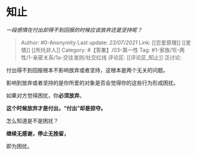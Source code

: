 # 知止
*一段感情在付出却得不到回报的时候应该放弃还是坚持呢？*

> Author: #0-Anonymity
> Last update: *23/07/2021*
> Link: [[恋爱原理]] [[爱情]] [[所托非人]]
> Category: #【答集】/03-第一性
> Tag: #1-家族/1E-两性/1-亲密关系/1a-交往准则/社交红线
> 评论区: [[评论区_知止]]
> 泛讨论:

付出得不到回报根本不影响放弃或者坚持，这根本是两个无关的问题。

影响到放弃或者坚持的是你所爱的对象是否会觉得你的这些行为形成困扰。

如果对方觉得困扰，你**必须放弃**。

**这个时候放弃才是付出，“付出”却是掠夺。**

怎么知道是不是困扰？

**继续无感谢，停止无挽留，**

即为困扰。
